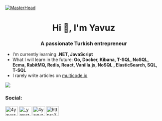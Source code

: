 [![MasterHead](https://multicode.io/wp-content/uploads/2023/11/black-e1700314855239.jpg)](https://multicode.io)

<h1 align="center">Hi 👋, I'm Yavuz</h1>
<h3 align="center">A passionate Turkish entrepreneur </h3>

- I’m currently learning **.NET, JavaScript**
- What I will learn in the future: **Go, Docker, Kibana, T-SQL, NoSQL, Ecma, RabitMQ, Redis, React, Vanilla.js, NoSQL , ElasticSearch, SQL, T-SQL**
- I rarely write articles on [multicode.io](multicode.io)

[![](https://visitcount.itsvg.in/api?id=yavuzyazici&label=Profile%20Views&color=1&icon=5&pretty=true)](https://github.com/yavuzyazici)

<h3 align="left">Social:</h3>
<p align="left">
<a href="https://twitter.com/4yavuzyazici" target="blank"><img align="center" src="https://raw.githubusercontent.com/rahuldkjain/github-profile-readme-generator/master/src/images/icons/Social/twitter.svg" alt="4yavuzyazici" height="30" width="40" /></a>
<a href="https://instagram.com/_yavuzyazici" target="blank"><img align="center" src="https://raw.githubusercontent.com/rahuldkjain/github-profile-readme-generator/master/src/images/icons/Social/instagram.svg" alt="_yavuzyazici" height="30" width="40" /></a>
<a href="https://www.hackerrank.com/4yavuzyazici" target="blank"><img align="center" src="https://raw.githubusercontent.com/rahuldkjain/github-profile-readme-generator/master/src/images/icons/Social/hackerrank.svg" alt="4yavuzyazici" height="30" width="40" /></a>
<a href="https://multicode.io/feed/" target="blank"><img align="center" src="https://raw.githubusercontent.com/rahuldkjain/github-profile-readme-generator/master/src/images/icons/Social/rss.svg" alt="https://multicode.io/feed/" height="30" width="40" /></a>
</p>

